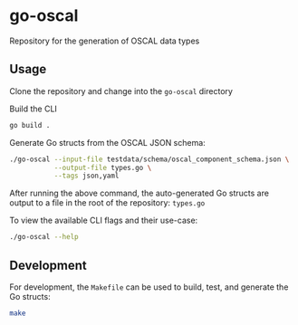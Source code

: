 # go-oscal

Repository for the generation of OSCAL data types

## Usage

Clone the repository and change into the `go-oscal` directory

Build the CLI

```bash
go build .
```

Generate Go structs from the OSCAL JSON schema:

```bash
./go-oscal --input-file testdata/schema/oscal_component_schema.json \
           --output-file types.go \
           --tags json,yaml
```

After running the above command, the auto-generated Go structs are output to a file in the root of the repository: `types.go`

To view the available CLI flags and their use-case:

```bash
./go-oscal --help
```

## Development

For development, the `Makefile` can be used to build, test, and generate the Go structs:

```bash
make
```
